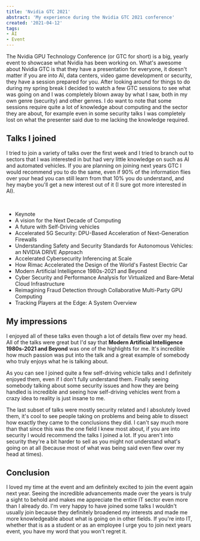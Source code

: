 ```yaml
---
title: 'Nvidia GTC 2021'
abstract: 'My experience during the Nvidia GTC 2021 conference'
created: '2021-04-12'
tags:
- AI
- Event
---
```


The Nvidia GPU Technology Conference (or GTC for short) is a big, yearly event to showcase what Nvidia has been working on.
What's awesome about Nvidia GTC is that they have a presentation for everyone, it doesn't matter if you are into AI, data centers, video game development or security, they have a session prepared for you.
After looking around for things to do during my spring break I decided to watch a few GTC sessions to see what was going on and I was completely blown away by what I saw, both in my own genre (security) and other genres.
I do want to note that some sessions require quite a lot of knowledge about computing and the sector they are about, for example even in some security talks I was completely lost on what the presenter said due to me lacking the knowledge required.

## Talks I joined
I tried to join a variety of talks over the first week and I tried to branch out to sectors that I was interested in but had very little knowledge on such as AI and automated vehicles.
If you are planning on joining next years GTC I would recommend you to do the same, even if 90% of the information flies over your head you can still learn from that 10% you do understand, and hey maybe you'll get a new interest out of it (I sure got more interested in AI).

&nbsp;
* Keynote
* A vision for the Next Decade of Computing
* A future with Self-Driving vehicles
* Accelerated 5G Security: DPU-Based Acceleration of Next-Generation Firewalls
* Understanding Safety and Security Standards for Autonomous Vehicles: an NVIDIA DRIVE Approach
* Accelerated Cybersecurity Inferencing at Scale
* How Rimac Accelerated the Design of the World's Fastest Electric Car
* Modern Artificial Intelligence 1980s-2021 and Beyond
* Cyber Security and Performance Analysis for Virtualized and Bare-Metal Cloud Infrastructure
* Reimagining Fraud Detection through Collaborative Multi-Party GPU Computing
* Tracking Players at the Edge: A System Overview

## My impressions
I enjoyed all of these talks even though a lot of details flew over my head.
All of the talks were great but I'd say that **Modern Artificial Intelligence 1980s-2021 and Beyond** was one of the highlights for me.
It's incredible how much passion was put into the talk and a great example of somebody who truly enjoys what he is talking about.

As you can see I joined quite a few self-driving vehicle talks and I definitely enjoyed them, even if I don't fully understand them.
Finally seeing somebody talking about some security issues and how they are being handled is incredible and seeing how self-driving vehicles went from a crazy idea to reality is just insane to me.

The last subset of talks were mostly security related and I absolutely loved them, it's cool to see people taking on problems and being able to dissect how exactly they came to the conclusions they did.
I can't say much more than that since this was the one field I knew most about, if you are into security I would recommend the talks I joined a lot.
If you aren't into security they're a bit harder to sell as you might not understand what's going on at all (because most of what was being said even flew over my head at times).

## Conclusion
I loved my time at the event and am definitely excited to join the event again next year.
Seeing the incredible advancements made over the years is truly a sight to behold and makes me appreciate the entire IT sector even more than I already do.
I'm very happy to have joined some talks I wouldn't usually join because they definitely broadened my interests and made me more knowledgeable about what is going on in other fields.
If you're into IT, whether that is as a student or as an employee I urge you to join next years event, you have my word that you won't regret it.